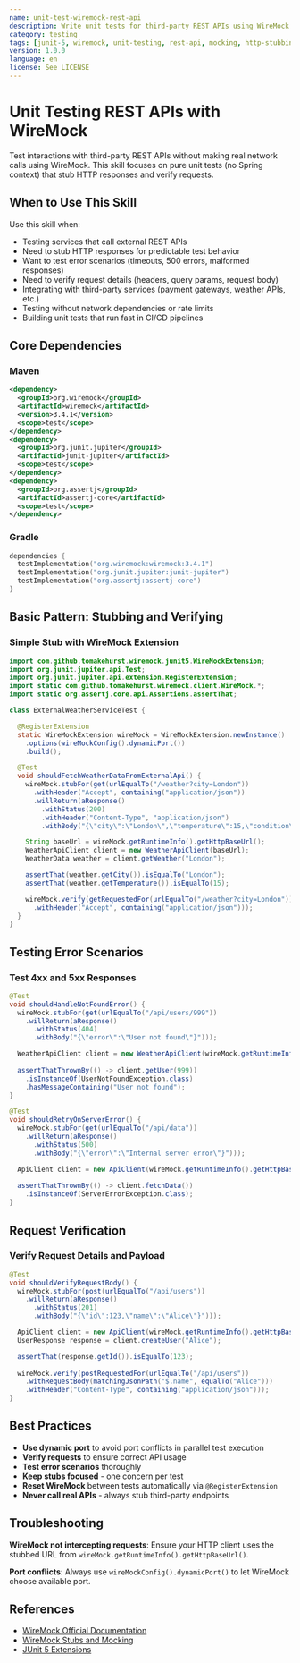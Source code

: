 ```yaml
---
name: unit-test-wiremock-rest-api
description: Write unit tests for third-party REST APIs using WireMock. Stub HTTP responses, verify requests, test error scenarios without making real network calls. No Spring context required - pure unit tests with WireMock.
category: testing
tags: [junit-5, wiremock, unit-testing, rest-api, mocking, http-stubbing]
version: 1.0.0
language: en
license: See LICENSE
---
```


# Unit Testing REST APIs with WireMock

Test interactions with third-party REST APIs without making real network calls using WireMock. This skill focuses on pure unit tests (no Spring context) that stub HTTP responses and verify requests.

## When to Use This Skill

Use this skill when:
- Testing services that call external REST APIs
- Need to stub HTTP responses for predictable test behavior
- Want to test error scenarios (timeouts, 500 errors, malformed responses)
- Need to verify request details (headers, query params, request body)
- Integrating with third-party services (payment gateways, weather APIs, etc.)
- Testing without network dependencies or rate limits
- Building unit tests that run fast in CI/CD pipelines

## Core Dependencies

### Maven
```xml
<dependency>
  <groupId>org.wiremock</groupId>
  <artifactId>wiremock</artifactId>
  <version>3.4.1</version>
  <scope>test</scope>
</dependency>
<dependency>
  <groupId>org.junit.jupiter</groupId>
  <artifactId>junit-jupiter</artifactId>
  <scope>test</scope>
</dependency>
<dependency>
  <groupId>org.assertj</groupId>
  <artifactId>assertj-core</artifactId>
  <scope>test</scope>
</dependency>
```

### Gradle
```kotlin
dependencies {
  testImplementation("org.wiremock:wiremock:3.4.1")
  testImplementation("org.junit.jupiter:junit-jupiter")
  testImplementation("org.assertj:assertj-core")
}
```

## Basic Pattern: Stubbing and Verifying

### Simple Stub with WireMock Extension

```java
import com.github.tomakehurst.wiremock.junit5.WireMockExtension;
import org.junit.jupiter.api.Test;
import org.junit.jupiter.api.extension.RegisterExtension;
import static com.github.tomakehurst.wiremock.client.WireMock.*;
import static org.assertj.core.api.Assertions.assertThat;

class ExternalWeatherServiceTest {

  @RegisterExtension
  static WireMockExtension wireMock = WireMockExtension.newInstance()
    .options(wireMockConfig().dynamicPort())
    .build();

  @Test
  void shouldFetchWeatherDataFromExternalApi() {
    wireMock.stubFor(get(urlEqualTo("/weather?city=London"))
      .withHeader("Accept", containing("application/json"))
      .willReturn(aResponse()
        .withStatus(200)
        .withHeader("Content-Type", "application/json")
        .withBody("{\"city\":\"London\",\"temperature\":15,\"condition\":\"Cloudy\"}")));

    String baseUrl = wireMock.getRuntimeInfo().getHttpBaseUrl();
    WeatherApiClient client = new WeatherApiClient(baseUrl);
    WeatherData weather = client.getWeather("London");

    assertThat(weather.getCity()).isEqualTo("London");
    assertThat(weather.getTemperature()).isEqualTo(15);

    wireMock.verify(getRequestedFor(urlEqualTo("/weather?city=London"))
      .withHeader("Accept", containing("application/json")));
  }
}
```

## Testing Error Scenarios

### Test 4xx and 5xx Responses

```java
@Test
void shouldHandleNotFoundError() {
  wireMock.stubFor(get(urlEqualTo("/api/users/999"))
    .willReturn(aResponse()
      .withStatus(404)
      .withBody("{\"error\":\"User not found\"}")));

  WeatherApiClient client = new WeatherApiClient(wireMock.getRuntimeInfo().getHttpBaseUrl());
  
  assertThatThrownBy(() -> client.getUser(999))
    .isInstanceOf(UserNotFoundException.class)
    .hasMessageContaining("User not found");
}

@Test
void shouldRetryOnServerError() {
  wireMock.stubFor(get(urlEqualTo("/api/data"))
    .willReturn(aResponse()
      .withStatus(500)
      .withBody("{\"error\":\"Internal server error\"}")));

  ApiClient client = new ApiClient(wireMock.getRuntimeInfo().getHttpBaseUrl());
  
  assertThatThrownBy(() -> client.fetchData())
    .isInstanceOf(ServerErrorException.class);
}
```

## Request Verification

### Verify Request Details and Payload

```java
@Test
void shouldVerifyRequestBody() {
  wireMock.stubFor(post(urlEqualTo("/api/users"))
    .willReturn(aResponse()
      .withStatus(201)
      .withBody("{\"id\":123,\"name\":\"Alice\"}")));

  ApiClient client = new ApiClient(wireMock.getRuntimeInfo().getHttpBaseUrl());
  UserResponse response = client.createUser("Alice");

  assertThat(response.getId()).isEqualTo(123);
  
  wireMock.verify(postRequestedFor(urlEqualTo("/api/users"))
    .withRequestBody(matchingJsonPath("$.name", equalTo("Alice")))
    .withHeader("Content-Type", containing("application/json")));
}
```

## Best Practices

- **Use dynamic port** to avoid port conflicts in parallel test execution
- **Verify requests** to ensure correct API usage
- **Test error scenarios** thoroughly
- **Keep stubs focused** - one concern per test
- **Reset WireMock** between tests automatically via `@RegisterExtension`
- **Never call real APIs** - always stub third-party endpoints

## Troubleshooting

**WireMock not intercepting requests**: Ensure your HTTP client uses the stubbed URL from `wireMock.getRuntimeInfo().getHttpBaseUrl()`.

**Port conflicts**: Always use `wireMockConfig().dynamicPort()` to let WireMock choose available port.

## References

- [WireMock Official Documentation](https://wiremock.org/)
- [WireMock Stubs and Mocking](https://wiremock.org/docs/stubbing/)
- [JUnit 5 Extensions](https://junit.org/junit5/docs/current/user-guide/#extensions)

